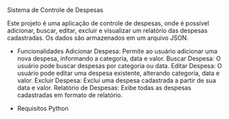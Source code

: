 Sistema de Controle de Despesas

Este projeto é uma aplicação de controle de despesas, onde é possível adicionar, buscar, editar, excluir e visualizar um relatório das despesas cadastradas. Os dados são armazenados em um arquivo JSON.

- Funcionalidades
 Adicionar Despesa: Permite ao usuário adicionar uma nova despesa, informando a categoria, data e valor.
 Buscar Despesa: O usuário pode buscar despesas por categoria ou data.
 Editar Despesa: O usuário pode editar uma despesa existente, alterando categoria, data e valor.
 Excluir Despesa: Exclui uma despesa cadastrada a partir de sua data e valor.
 Relatório de Despesas: Exibe todas as despesas cadastradas em formato de relatório.

- Requisitos
 Python 
